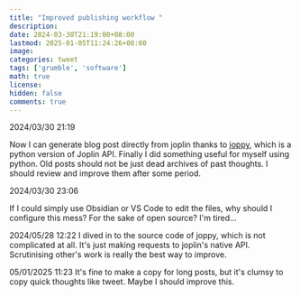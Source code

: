```yaml
---
title: "Improved publishing workflow "
description: 
date: 2024-03-30T21:19:00+08:00
lastmod: 2025-01-05T11:24:26+08:00
image: 
categories: tweet
tags: ['grumble', 'software']
math: true
license: 
hidden: false
comments: true
---
```


2024/03/30 21:19

Now I can generate blog post directly from joplin thanks to [joppy](https://github.com/marph91/joppy), which is a python version of Joplin API. Finally I did something useful for myself using python. Old posts should not be just dead archives of past thoughts. I should review and improve them after some period.

2024/03/30 23:06

If I could simply use Obsidian or VS Code to edit the files, why should I configure this mess? For the sake of open source? I'm tired...

2024/05/28 12:22
I dived in to the source code of joppy, which is not complicated at all. It's just making requests to joplin's native API. Scrutinising other's work is really the best way to improve.

05/01/2025 11:23
It's fine to make a copy for long posts, but it's clumsy to copy quick thoughts like tweet. Maybe I should improve this.


